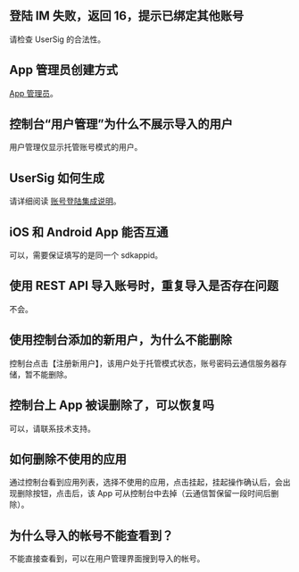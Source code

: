 ## 登陆 IM 失败，返回 16，提示已绑定其他账号

请检查 UserSig 的合法性。

## App 管理员创建方式

[App 管理员](/doc/product/269/账号登录集成说明#app.E7.AE.A1.E7.90.86.E5.91.98)。

## 控制台“用户管理”为什么不展示导入的用户

用户管理仅显示托管账号模式的用户。

## UserSig 如何生成

请详细阅读 [账号登陆集成说明](/doc/product/269/账号登录集成说明)。

## iOS 和 Android App 能否互通

可以，需要保证填写的是同一个 sdkappid。

## 使用 REST API 导入账号时，重复导入是否存在问题

不会。

## 使用控制台添加的新用户，为什么不能删除

控制台点击【注册新用户】，该用户处于托管模式状态，账号密码云通信服务器存储，暂不能删除。

## 控制台上 App 被误删除了，可以恢复吗

可以，请联系技术支持。

## 如何删除不使用的应用

通过控制台看到应用列表，选择不使用的应用，点击挂起，挂起操作确认后，会出现删除按钮，点击后，该 App 可从控制台中去掉（云通信暂保留一段时间后删除）。

## 为什么导入的帐号不能查看到？

不能直接查看到，可以在用户管理界面搜到导入的帐号。
